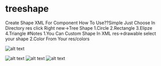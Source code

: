 # treeshape
Create Shape XML For Component How To Use??Simple Just Choose In Directory res click Right new->Tree Shape 
1.Circle 
2.Rectangle 
3.Elipze 
4.Triangle 
#Notes
1.You Can Custom Shape In XML res->drawable select your shape
2.Color From Your res/colors

![alt text](http://treenear.com/assets/treeshape/Screen%20Shot%202017-09-08%20at%2012.18.40.png)

![alt text](http://treenear.com/assets/treeshape/Screen%20Shot%202017-09-08%20at%2012.19.31.png)
![alt text](http://treenear.com/assets/treeshape/Screen%20Shot%202017-09-08%20at%2012.18.40.png)
![alt text](http://treenear.com/assets/treeshape/Screen%20Shot%202017-09-08%20at%2012.18.40.png)







